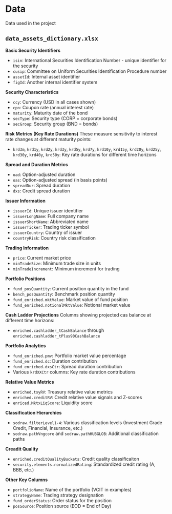 # Data
Data used in the project



## `data_assets_dictionary.xlsx`

**Basic Security Identifiers**     
- `isin`: International Securities Identification Number - unique identifier for the security
- `cusip`: Committee on Uniform Securities Identification Procedure number 
- `assetId`: Internal asset identifier
- `figId`: Another internal identifier system

**Security Characteristics**
- `ccy`: Currency (USD in all cases shown)
- `cpn`: Coupon rate (annual interest rate)
- `maturity`: Maturity date of the bond
- `secType`: Security type (CORP = corporate bonds)
- `secGroup`: Security group (BND = bonds)

**Risk Metrics (Key Rate Durations)**
These measure sensitivity to interest rate changes at different maturity points:
- `krd3m`, `krd1y`, `krd2y`, `krd3y`, `krd5y`, `krd7y`, `krd10y`, `krd15y`, 
  `krd20y`, `krd25y`, `krd30y`, `krd40y`, `krd50y`:  Key rate durations
   for different time horizons

**Spread and Duration Metrics**
- `oad`: Option-adjusted duration
- `oas`: Option-adjusted spread (in basis points)
- `spreadDur`: Spread duration 
- `dxs`: Credit spread duration

**Issuer Information**    
- `issuerId`: Unique issuer identifier
- `issuerLongName`: Full company name
- `issuerShortName`: Abbreviated name
- `issuerTicker`: Trading ticker symbol
- `issuerCountry`: Country of issuer
- `countryRisk`: Country risk classification

**Trading Information**
- `price`: Current market price
- `minTradeSize`: Minimum trade size in units
- `minTradeIncrement`: Minimum increment for trading

**Portfolio Positions**
- `fund_posQuantity`: Current position quantity in the fund
- `bench_posQuantity`: Benchmark position quantity
- `fund_enriched.mktValue`: Market value of fund position
- `fund_enriched.notionalMktValue`: Notional market value

**Cash Ladder Projections**
Columns showing projected cas balance at different time horizons:
- `enriched.cashladder_tCashBalance` through `enriched.cashladder_tPlus90CashBalance`

**Portfolio Analytics**   
- `fund_enriched.pmv`: Portfolio market value percentage
- `fund_enriched.dc`: Duration contribution
- `fund_enriched.dxsCtr`: Spread duration contribution
- Various `krdXXCtr` columns: Key rate duration contributions


**Relative Value Metrics**   
- `enriched.tsyRV`: Treasury relative value metrics
- `enriched.creditRV`: Credit relative value signals and Z-scores
- `enriced.MktxLiqScore`: Liquidity score

**Classification Hierarchies**
- `sodraw.filterLevel1-4`: Various classification levels (Investment Grade 
  Credit, Financial, Insurance, etc.)
- `sodraw.pathVngcore` and `sodraw.pathHUBGLOB`: Additional classification 
  paths

**Creadit Quality**   
- `enriched.creditQualityBuckets`: Credit quality classificaiton
- `security.elements.normalizedRating`: Standardized credit rating (A, BBB, etc.)

**Other Key Columns**   
- `portfolioName`: Name of the portfolio (VCIT in examples)
- `strategyName`: Trading strategy designation
- `fund_orderStatus`: Order status for the position
- `posSource`: Position source (EOD = End of Day)